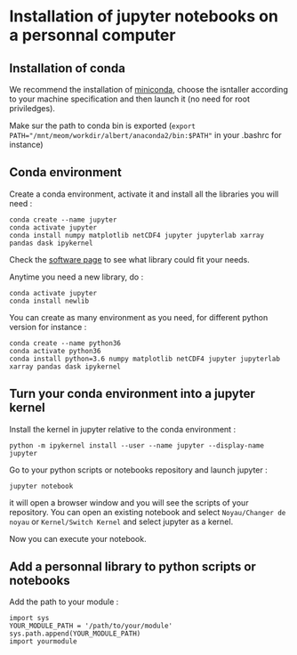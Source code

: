 # Installation of jupyter notebooks on a personnal computer

## Installation of conda

We recommend the installation of [miniconda](https://docs.conda.io/en/latest/miniconda.html#latest-miniconda-installer-links), choose the isntaller according to your machine specification and then launch it (no need for root priviledges).

Make sur the path to conda bin is exported (```export PATH="/mnt/meom/workdir/albert/anaconda2/bin:$PATH"``` in your .bashrc for instance)

## Conda environment

Create a conda environment, activate it and install all the libraries you will need : 
```
conda create --name jupyter
conda activate jupyter
conda install numpy matplotlib netCDF4 jupyter jupyterlab xarray pandas dask ipykernel 
``` 

Check the [software page](https://github.com/meom-group/tutos/blob/master/software.md) to see what library could fit your needs.

Anytime you need a new library, do :

```
conda activate jupyter
conda install newlib
```

You can create as many environment as you need, for different python version for instance :
```
conda create --name python36
conda activate python36
conda install python=3.6 numpy matplotlib netCDF4 jupyter jupyterlab xarray pandas dask ipykernel 
``` 

## Turn your conda environment into a jupyter kernel

Install the kernel in jupyter relative to the conda environment :


```
python -m ipykernel install --user --name jupyter --display-name jupyter
```

Go to your python scripts or notebooks repository and launch jupyter :


```
jupyter notebook 

```

it will open a browser window and you will see the scripts of your repository.
You can open an existing notebook and select ```Noyau/Changer de noyau``` or ```Kernel/Switch Kernel``` and select jupyter as a kernel.

Now you can execute your notebook.

## Add a personnal library to python scripts or notebooks


Add the path to your module :

```
import sys
YOUR_MODULE_PATH = '/path/to/your/module'
sys.path.append(YOUR_MODULE_PATH)
import yourmodule
```
